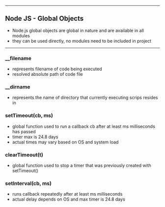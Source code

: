 -----------------------------------------------------------------------------
## Node JS - Global Objects
- Node.js global objects are global in nature and are available in all modules
- they can be used directly, no modules need to be included in project

-----------------------------------------------------------------------------

### __filename
- represents filename of code being executed
- resolved absolute path of code file

### __dirname
- represents the name of directory that currently executing scrips resides in

### setTimeout(cb, ms)
- global function used to run a callback cb after at least ms milliseconds has passed
- timer max is 24.8 days
- actual times may vary based on OS and system load

### clearTimeout(t)
- global function used to stop a timer that was previously created with setTimeout()

### setInterval(cb, ms)
- runs callback repeatedly after at least ms milliseconds
- actual delay depends on OS and max timer is 24.8 days

